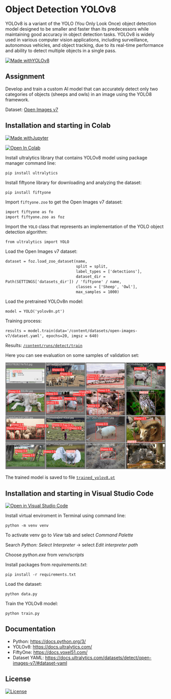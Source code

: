 # Object Detection YOLOv8

YOLOv8 is a variant of the YOLO (You Only Look Once) object detection model designed to be smaller and faster than its predecessors while maintaining good accuracy in object detection tasks. YOLOv8 is widely used in various computer vision applications, including surveillance, autonomous vehicles, and object tracking, due to its real-time performance and ability to detect multiple objects in a single pass.

[![Made withYOLOv8](https://img.shields.io/badge/Made%20with-YOLOv8-green)](https://docs.ultralytics.com/)

## Assignment

Develop and train a custom AI model that can accurately detect only two categories of objects (sheeps and owls) in an image using the YOLO8 framework.

Dataset: [Open Images v7](https://docs.ultralytics.com/datasets/detect/open-images-v7/)

## Installation and starting in Colab

[![Made withJupyter](https://img.shields.io/badge/Made%20with-Jupyter-orange?style=for-the-badge&logo=Jupyter)](https://jupyter.org/try)

[![Open In Colab](https://colab.research.google.com/assets/colab-badge.svg)](https://colab.research.google.com/drive/1RtPTmGTpYKN7KiABjWfEaLc4l4EeCRxt?usp=sharing)


Install ultralytics library that contains YOLOv8 model using package manager command line:

```
pip install ultralytics
```

Install fiftyone library for downloading and analyzing the dataset:
```
pip install fiftyone
```

Import `fiftyone.zoo` to get the Open Images v7 dataset:
```
import fiftyone as fo
import fiftyone.zoo as foz
```

Import the `YOLO` class that represents an implementation of the YOLO object detection algorithm:
```
from ultralytics import YOLO
```
Load the Open Images v7 dataset:
```
dataset = foz.load_zoo_dataset(name,
                               split = split,
                               label_types = ['detections'],
                               dataset_dir = Path(SETTINGS['datasets_dir']) / 'fiftyone' / name,
                               classes = ['Sheep', 'Owl'],
                               max_samples = 1000)
```
Load the pretrained YOLOv8n model:
```
model = YOLO('yolov8n.pt')
```

Training process:
```
results = model.train(data='/content/datasets/open-images-v7/dataset.yaml', epochs=20, imgsz = 640)
```

Results:
[`/content/runs/detect/train`](https://github.com/mmravak/object-detection-yolov8/tree/main/runs/detect/train)

Here you can see evaluation on some samples of validation set:

![Image](https://github.com/mmravak/object-detection-yolov8/blob/main/runs/detect/train/val_batch0_pred.jpg)

The trained model is saved to file [`trained_yolov8.pt`](https://github.com/mmravak/object-detection-yolov8/blob/main/trained_yolov8n.pt)

## Installation and starting in Visual Studio Code

[![Open in Visual Studio Code](https://img.shields.io/badge/Open%20in-VSCode-blue)](https://vscode.dev/github/mmravak/object-detection-yolov8)


Install virtual enviroment in Terminal using command line:
```
python -m venv venv
```
To activate venv go to _View_ tab and select _Command Palette_

Search _Python: Select Interpreter_ -> select _Edit interpreter path_

Choose _python.exe_ from _venv/scripts_

Install packages from _requirements.txt_:
```
pip install -r requirements.txt
```
Load the dataset:
```
python data.py
```
Train the YOLOv8 model:
```
python train.py
```

## Documentation

- Python: https://docs.python.org/3/
- YOLOv8: https://docs.ultralytics.com/
- FiftyOne: https://docs.voxel51.com/
- Dataset YAML: https://docs.ultralytics.com/datasets/detect/open-images-v7/#dataset-yaml

## License
[![License](https://img.shields.io/badge/License-Apache_2.0-blue.svg)](https://opensource.org/licenses/Apache-2.0)

